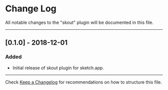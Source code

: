 # Change Log
All notable changes to the "skout" plugin will be documented in this file.

---

## [0.1.0] - 2018-12-01
### Added
- Initial release of skout plugin for sketch.app.

---

Check [Keep a Changelog](http://keepachangelog.com/) for recommendations on how to structure this file.
